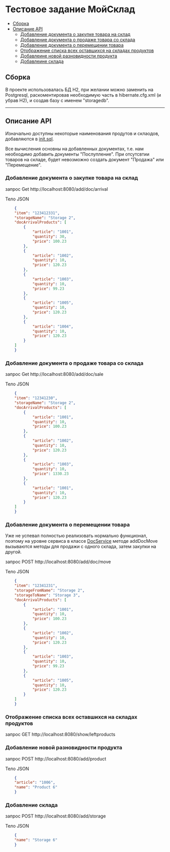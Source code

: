 # Тестовое задание МойСклад

+ [Сборка](#Сборка)
+ [Описание API](#Описание-API)
    - [Добавление документа о закупке товара на склад](#Добавление-документа-о-закупке-товара-на-склад)
    - [Добавление документа о продаже товара со склада](#Добавление-документа-о-продаже-товара-со-склада)
    - [Добавление документа о перемещении товара](#Добавление-документа-о-перемещении-товара)
    - [Отображение списка всех оставшихся на складах продуктов](#Отображение-списка-всех-оставшихся-на-складах-продуктов)
    - [Добавлеине новой разновидности продукта](#Добавлеине-новой-разновидности-продукта)
    - [Добавлеине склада](#Добавлеине-склада)
    
    
## Сборка
 
В проекте использовалась БД H2, при желании можно заменить на Postgresql, раскоментировав необходимую часть в hibernate.cfg.xml (и убрав H2), и создав базу с именем "storagedb".

---

## Описание API

Изначально доступны некоторые наименования продутов и склаодов, добавляются в [init.sql](src/main/resources/init.sql).


Все вычисления основны на добавленных документах, т.е. нам необходимо добавить документы "Послупление". При отсутсвтии товаров на складе, будет невозможно создать документ "Продажа" или "Перемещение".

### Добавление документа о закупке товара на склад 

запрос Get http://localhost:8080/add/doc/arrival

Тело JSON

```JSON
    {
    "item": "123412331",
    "storageName": "Storage 2",
    "docArrivalProducts": [
        {
            "article": "1001", 
            "quantity": 30,
            "price": 100.23
        },
        {
            "article": "1002",
            "quantity": 10,
            "price": 120.23
        },
        {
            "article": "1003",
            "quantity": 10,
            "price": 99.23
        },
        {
            "article": "1005",
            "quantity": 10,
            "price": 120.23
        },
        {
            "article": "1004",
            "quantity": 10,
            "price": 120.23
        }
    ]
    }
```

### Добавление документа о продаже товара со склада 

запрос Get http://localhost:8080/add/doc/sale

Тело JSON

```JSON
    {
    "item": "12341230",
    "storageName": "Storage 2",
    "docArrivalProducts": [
        {
            "article": "1001", 
            "quantity": 10,
            "price": 100.23
        },
        {
            "article": "1002",
            "quantity": 10,
            "price": 120.23
        },
        {
            "article": "1003",
            "quantity": 10,
            "price": 1330.23
        },
        {
            "article": "1001",
            "quantity": 10,
            "price": 120.23
        }
    ]
    }
```

### Добавление документа о перемещении товара 

Уже не успевал полностью реализовать нормально функционал, поэтому на уровне сервиса в классе 
[DocService](src/main/java/ru/maximenko/service/DocService.java) методе
addDocMove вызываются методы для продажи с одного склада, затем закупки на другой.


запрос POST http://localhost:8080/add/doc/move

Тело JSON

```JSON
    {
    "item": "12341231",
    "storageFromName": "Storage 2",
    "storageToName": "Storage 3",
    "docArrivalProducts": [
        {
            "article": "1001", 
            "quantity": 10,
            "price": 100.23
        },
        {
            "article": "1002",
            "quantity": 10,
            "price": 120.23
        },
        {
            "article": "1003",
            "quantity": 10,
            "price": 99.23
        },
        {
            "article": "1005",
            "quantity": 10,
            "price": 120.23
        }
    ]
    }
```

### Отображение списка всех оставшихся на складах продуктов
запрос GET http://localhost:8080/show/leftproducts

### Добавление новой разновидности продукта
запрос POST http://localhost:8080/add/product

Тело JSON

```JSON
    {
    "article": "1006",
    "name": "Product 6"
    }
```

### Добавление склада
запрос POST http://localhost:8080/add/storage

Тело JSON

```JSON
    {
    "name": "Storage 6"
    }
```
